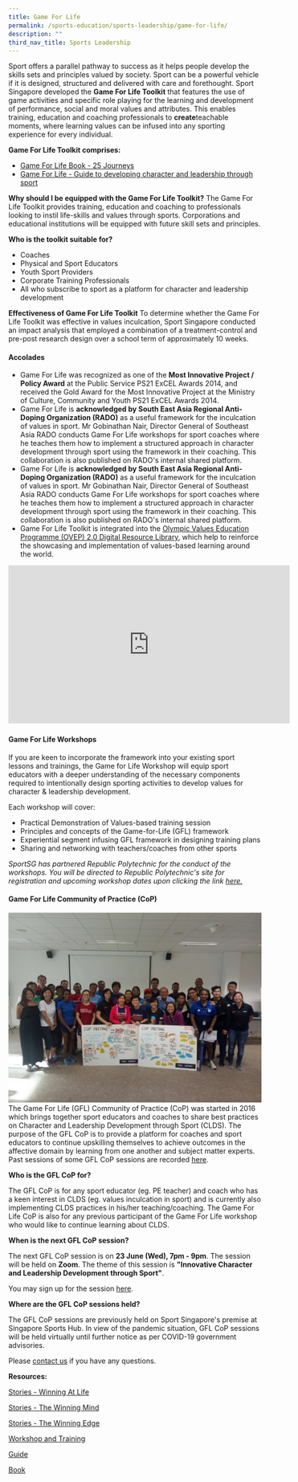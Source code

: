 ```yaml
---
title: Game For Life
permalink: /sports-education/sports-leadership/game-for-life/
description: ""
third_nav_title: Sports Leadership
---
```

Sport offers a parallel pathway to success as it helps people develop the skills sets and principles valued by society. Sport can be a powerful vehicle if it is designed, structured and delivered with care and forethought. Sport Singapore developed the **Game For Life Toolkit** that features the use of game activities and specific role playing for the learning and development of performance, social and moral values and attributes. This enables training, education and coaching professionals to **create**teachable moments, where learning values can be infused into any sporting experience for every individual.

**Game For Life Toolkit comprises:**
* [Game For Life Book - 25 Journeys](/sport-leadership/game-for-life/book/)
* [Game For Life - Guide to developing character and leadership through sport](/sport-leadership/game-for-life/guide/)

**Why should I be equipped with the Game For Life Toolkit?**
The Game For Life Toolkit provides training, education and coaching to professionals looking to instil life-skills and values through sports. Corporations and educational institutions will be equipped with future skill sets and principles.

**Who is the toolkit suitable for?**
* Coaches
* Physical and Sport Educators
* Youth Sport Providers
* Corporate Training Professionals
* All who subscribe to sport as a platform for character and leadership development

**Effectiveness of Game For Life Toolkit**
To determine whether the Game For Life Toolkit was effective in values inculcation, Sport Singapore conducted an impact analysis that employed a combination of a treatment-control and pre-post research design over a school term of approximately 10 weeks.

#### **Accolades**
* Game For Life was recognized as one of the **Most Innovative Project / Policy Award** at the Public Service PS21 ExCEL Awards 2014, and received the Gold Award for the Most Innovative Project at the Ministry of Culture, Community and Youth PS21 ExCEL Awards 2014.
* Game For Life is **acknowledged by South East Asia Regional Anti-Doping Organization (RADO)** as a useful framework for the inculcation of values in sport. Mr Gobinathan Nair, Director General of Southeast Asia RADO conducts Game For Life workshops for sport coaches where he teaches them how to implement a structured approach in character development through sport using the framework in their coaching. This collaboration is also published on RADO's internal shared platform.
* Game For Life is **acknowledged by South East Asia Regional Anti-Doping Organization (RADO)** as a useful framework for the inculcation of values in sport. Mr Gobinathan Nair, Director General of Southeast Asia RADO conducts Game For Life workshops for sport coaches where he teaches them how to implement a structured approach in character development through sport using the framework in their coaching. This collaboration is also published on RADO's internal shared platform.
* Game For Life Toolkit is integrated into the [Olympic Values Education Programme (OVEP) 2.0 Digital Resource Library](https://www.sportsingapore.gov.sg/Sports-Education/Sports-Leadership/Latest/2017/3/Game-for-Life-Toolkit-is-featured-in-Olympic-Values-Education-Program-Digital-Toolkit), which help to reinforce the showcasing and implementation of values-based learning around the world.

<iframe width="560" height="315" src="https://www.youtube.com/embed/jZK2x-qPFZk" title="YouTube video player" frameborder="0" allow="accelerometer; autoplay; clipboard-write; encrypted-media; gyroscope; picture-in-picture; web-share" allowfullscreen></iframe>

#### **Game For Life Workshops**
If you are keen to incorporate the framework into your existing sport lessons and trainings, the Game for Life Workshop will equip sport educators with a deeper understanding of the necessary components required to intentionally design sporting activities to develop values for character & leadership development.

Each workshop will cover:
* Practical Demonstration of Values-based training session
* Principles and concepts of the Game-for-Life (GFL) framework
* Experiential segment infusing GFL framework in designing training plans
* Sharing and networking with teachers/coaches from other sports

*SportSG has partnered Republic Polytechnic for the conduct of the workshops. You will be directed to Republic Polytechnic's site for registration and upcoming workshop dates upon clicking the link [here.](https://www.rp.edu.sg/ace/short-course/Detail/game-for-life)*

#### **Game For Life Community of Practice (CoP)**
![Game For Life Community of Practice (CoP)](/images/Sport%20Education/Sports%20Leadership/Game%20For%20Life/IMG_9335.jpeg)
The Game For Life (GFL) Community of Practice (CoP) was started in 2016 which brings together sport educators and coaches to share best practices on Character and Leadership Development through Sport (CLDS). The purpose of the GFL CoP is to provide a platform for coaches and sport educators to continue upskilling themselves to achieve outcomes in the affective domain by learning from one another and subject matter experts. Past sessions of some GFL CoP sessions are recorded [here](https://www.sportsingapore.gov.sg/Sports-Education/Sports-Leadership/Latest).

**Who is the GFL CoP for?**

The GFL CoP is for any sport educator (eg. PE teacher) and coach who has a keen interest in CLDS (eg. values inculcation in sport) and is currently also implementing CLDS practices in his/her teaching/coaching. The Game For Life CoP is also for any previous participant of the Game For Life workshop who would like to continue learning about CLDS. 

**When is the next GFL CoP session?**

The next GFL CoP session is on **23 June (Wed), 7pm - 9pm**. The session will be held on **Zoom**. The theme of this session is **"Innovative Character and Leadership Development through Sport"**.

You may sign up for the session [here](https://form.gov.sg/609b58944610f70011044cea).

**Where are the GFL CoP sessions held?**

The GFL CoP sessions are previously held on Sport Singapore's premise at Singapore Sports Hub. In view of the pandemic situation, GFL CoP sessions will be held virtually until further notice as per COVID-19 government advisories. 

Please [contact us](mailto:hong_xue_en@sport.gov.sg) if you have any questions.

**Resources:**

[Stories - Winning At Life](/sport-leadership/game-for-life/stories-winning-at-life/)

[Stories - The Winning Mind](/sport-leadership/game-for-life/stories-the-winning-mind/)

[Stories - The Winning Edge](/sport-leadership/game-for-life/the-winning-edge/)

[Workshop and Training](/sports-education/sports-leadership/workshop-and-training/)

[Guide](/sport-leadership/game-for-life/guide/)

[Book](/sport-leadership/game-for-life/book/)